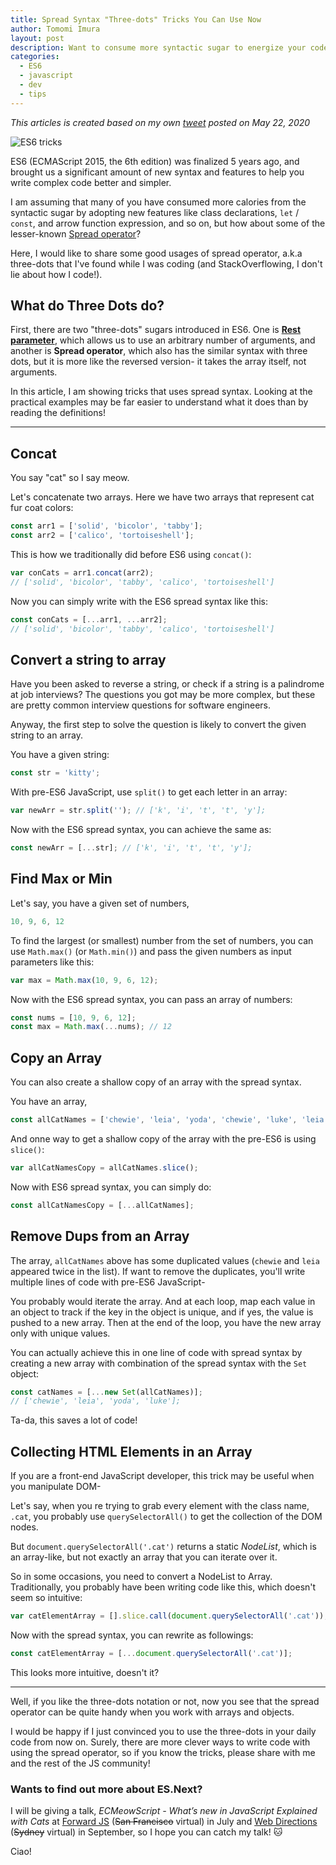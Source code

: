 ```yaml
---
title: Spread Syntax "Three-dots" Tricks You Can Use Now
author: Tomomi Imura
layout: post
description: Want to consume more syntactic sugar to energize your code? I'll share 6 tricks with the spread syntax that you can use now!
categories:
  - ES6
  - javascript
  - dev
  - tips
---
```


*This articles is created based on my own [tweet](https://twitter.com/girlie_mac/status/1263955788990566400) posted on May 22, 2020*

![ES6 tricks](https://res.cloudinary.com/practicaldev/image/fetch/s--fca3o3sF--/c_imagga_scale,f_auto,fl_progressive,h_420,q_auto,w_1000/https://dev-to-uploads.s3.amazonaws.com/i/4mqpk334i9k78gaw6q7n.png)

ES6 (ECMAScript 2015, the 6th edition) was finalized 5 years ago, and brought us a significant amount of new syntax and features to help you write complex code better and simpler. 

I am assuming that many of you have consumed more calories from the syntactic sugar by adopting new features like class declarations, `let` / `const`, and arrow function expression, and so on, but how about some of the lesser-known [Spread operator](https://developer.mozilla.org/en-US/docs/Web/JavaScript/Reference/Operators/Spread_syntax)? 

Here, I would like to share some good usages of spread operator, a.k.a three-dots that I've found while I was coding (and StackOverflowing, I don't lie about how I code!). 

## What do Three Dots do?

First, there are two "three-dots" sugars introduced in ES6. One is [**Rest parameter**](https://developer.mozilla.org/en-US/docs/Web/JavaScript/Reference/Functions/rest_parameters), which allows us to use an arbitrary number of arguments, and another is **Spread operator**, which also has the similar syntax with three dots, but it is more like the reversed version- it takes the array itself, not arguments. 

In this article, I am showing tricks that uses spread syntax. Looking at the practical examples may be far easier to understand what it does than by reading the definitions!

---

## Concat 

You say "cat" so I say meow. 

Let's concatenate two arrays. Here we have two arrays that represent cat fur coat colors: 

```js
const arr1 = ['solid', 'bicolor', 'tabby'];
const arr2 = ['calico', 'tortoiseshell'];
```

This is how we traditionally did before ES6 using `concat()`:

```js
var conCats = arr1.concat(arr2);
// ['solid', 'bicolor', 'tabby', 'calico', 'tortoiseshell']
```

Now you can simply write with the ES6 spread syntax like this:
```js
const conCats = [...arr1, ...arr2]; 
// ['solid', 'bicolor', 'tabby', 'calico', 'tortoiseshell']
```

## Convert a string to array 

Have you been asked to reverse a string, or check if a string is a palindrome at job interviews? The questions you got may be more complex, but these are pretty common interview questions for software engineers. 

Anyway, the first step to solve the question is likely to convert the given string to an array.

You have a given string:

```js
const str = 'kitty';
```

With pre-ES6 JavaScript, use `split()` to get each letter in an array:

```js
var newArr = str.split(''); // ['k', 'i', 't', 't', 'y'];
```

Now with the ES6 spread syntax, you can achieve the same as:

```js
const newArr = [...str]; // ['k', 'i', 't', 't', 'y'];
```

## Find Max or Min

Let's say, you have a given set of numbers,

```js
10, 9, 6, 12 
```
To find the largest (or smallest) number from the set of numbers, you can use `Math.max()` (or `Math.min()`) and pass the given numbers as input parameters like this: 

```js
var max = Math.max(10, 9, 6, 12);
```

Now with the ES6 spread syntax, you can pass an array of numbers: 

```js
const nums = [10, 9, 6, 12];
const max = Math.max(...nums); // 12
```

## Copy an Array

You can also create a shallow copy of an array with the spread syntax.

You have an array,

```js
const allCatNames = ['chewie', 'leia', 'yoda', 'chewie', 'luke', 'leia'];
```

And onne way to get a shallow copy of the array with the pre-ES6 is using `slice()`:

```js
var allCatNamesCopy = allCatNames.slice();
```

Now with ES6 spread syntax, you can simply do:

```js
const allCatNamesCopy = [...allCatNames];
```

## Remove Dups from an Array

The array, `allCatNames` above has some duplicated values (`chewie` and `leia` appeared twice in the list). If want to remove the duplicates, you'll write multiple lines of code with pre-ES6 JavaScript- 

You probably would iterate the array. And at each loop, map each value in an object to track if the key in the object is unique, and if yes, the value is pushed to a new array. Then at the end of the loop, you have the new array only with unique values.

You can actually achieve this in one line of code with spread syntax by creating a new array with combination of the spread syntax with the `Set` object:

```js
const catNames = [...new Set(allCatNames)]; 
// ['chewie', 'leia', 'yoda', 'luke'];
```
Ta-da, this saves a lot of code!

## Collecting HTML Elements in an Array

If you are a front-end JavaScript developer, this trick may be useful when you manipulate DOM-

Let's say, when you re trying to grab every element with the class name, `.cat`, you probably use `querySelectorAll()` to get the collection of the DOM nodes.

But `document.querySelectorAll('.cat')` returns a static *NodeList*, which is an array-like, but not exactly an array that you can iterate over it.

So in some occasions, you need to convert a NodeList to Array. Traditionally, you probably have been writing code like this, which doesn't seem so intuitive:

```js
var catElementArray = [].slice.call(document.querySelectorAll('.cat'));
```

Now with the spread syntax, you can rewrite as followings:

```js
const catElementArray = [...document.querySelectorAll('.cat')];
```

This looks more intuitive, doesn't it?

---

Well, if you like the three-dots notation or not, now you see that the spread operator can be quite handy when you work with arrays and objects.

I would be happy if I just convinced you to use the three-dots in your daily code from now on. Surely, there are more clever ways to write code with using the spread operator, so if you know the tricks, please share with me and the rest of the JS community!

### Wants to find out more about ES.Next? 

I will be giving a talk, *ECMeowScript - What’s new in JavaScript Explained with Cats* at [Forward JS](https://forwardjs.com/) (~~San Francisco~~ virtual) in July and [Web Directions](https://webdirections.org/) (~~Sydney~~ virtual) in September, so I hope you can catch my talk! 🐱


Ciao!